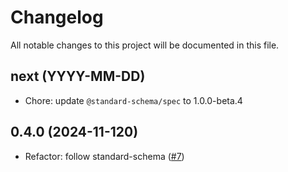 # Changelog

All notable changes to this project will be documented in this file.

## next (YYYY-MM-DD)

* Chore: update `@standard-schema/spec` to 1.0.0-beta.4

## 0.4.0 (2024-11-120)

* Refactor: follow standard-schema ([#7](https://github.com/modevol-com/gqloom/pull/7))

